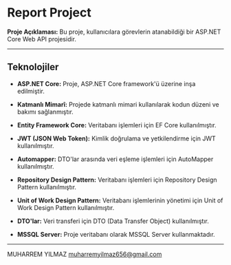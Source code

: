 # Report Project

**Proje Açıklaması:** Bu proje, kullanıcılara görevlerin atanabildiği bir ASP.NET Core Web API projesidir.

---

## Teknolojiler

- **ASP.NET Core:** Proje, ASP.NET Core framework'ü üzerine inşa edilmiştir.

- **Katmanlı Mimarî:** Projede katmanlı mimari kullanılarak kodun düzeni ve bakımı sağlanmıştır. 

- **Entity Framework Core:** Veritabanı işlemleri için EF Core kullanılmıştır.

- **JWT (JSON Web Token):** Kimlik doğrulama ve yetkilendirme için JWT kullanılmıştır.

- **Automapper:** DTO'lar arasında veri eşleme işlemleri için AutoMapper kullanılmıştır.

- **Repository Design Pattern:** Veritabanı işlemleri için Repository Design Pattern kullanılmıştır.

- **Unit of Work Design Pattern:** Veritabanı işlemlerinin yönetimi için Unit of Work Design Pattern kullanılmıştır.

- **DTO'lar:** Veri transferi için DTO (Data Transfer Object) kullanılmıştır.

- **MSSQL Server:** Proje veritabanı olarak MSSQL Server kullanmaktadır.

---

MUHARREM YILMAZ
muharremyilmaz656@gmail.com
